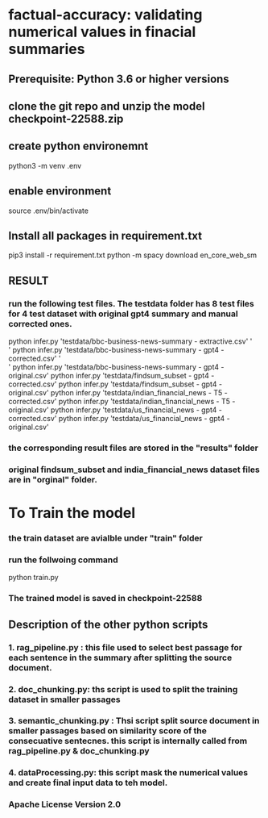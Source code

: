 # factual-accuracy: validating numerical values in finacial summaries

## Prerequisite: Python 3.6 or higher versions
## clone the git repo and unzip the model checkpoint-22588.zip
## create python environemnt
python3 -m venv .env
## enable environment
source .env/bin/activate

## Install all packages in requirement.txt
pip3 install -r requirement.txt
python -m spacy download en_core_web_sm

## RESULT
### run the following test files. The testdata folder has 8 test files for 4 test dataset with original gpt4 summary and manual corrected ones.
python infer.py 'testdata/bbc-business-news-summary - extractive.csv'  '<br>'
python infer.py 'testdata/bbc-business-news-summary - gpt4 - corrected.csv' '<br>'
python infer.py 'testdata/bbc-business-news-summary - gpt4 - original.csv'
python infer.py 'testdata/findsum_subset - gpt4 - corrected.csv'
python infer.py 'testdata/findsum_subset - gpt4 - original.csv'
python infer.py 'testdata/indian_financial_news - T5 - corrected.csv'
python infer.py 'testdata/indian_financial_news - T5 - original.csv'
python infer.py 'testdata/us_financial_news - gpt4 - corrected.csv'
python infer.py 'testdata/us_financial_news - gpt4 - original.csv'


### the corresponding result files are stored in the "results" folder  

### original findsum_subset and india_financial_news dataset files are in "orginal" folder.

# To Train the model
### the train dataset are avialble under "train" folder
### run the follwoing command
python train.py
### The trained model is saved in checkpoint-22588 

## Description of the other python scripts
### 1. rag_pipeline.py : this file used to select best passage for each sentence in the summary after splitting the source document.
### 2. doc_chunking.py: ths script is used to split the training dataset in smaller passages
### 3. semantic_chunking.py : Thsi script split source document in smaller passages based on similarity score of the consecuative sentecnes.  this script is internally called from  rag_pipeline.py & doc_chunking.py
### 4. dataProcessing.py: this script mask the numerical values and create final input data to teh model.

### Apache License Version 2.0

